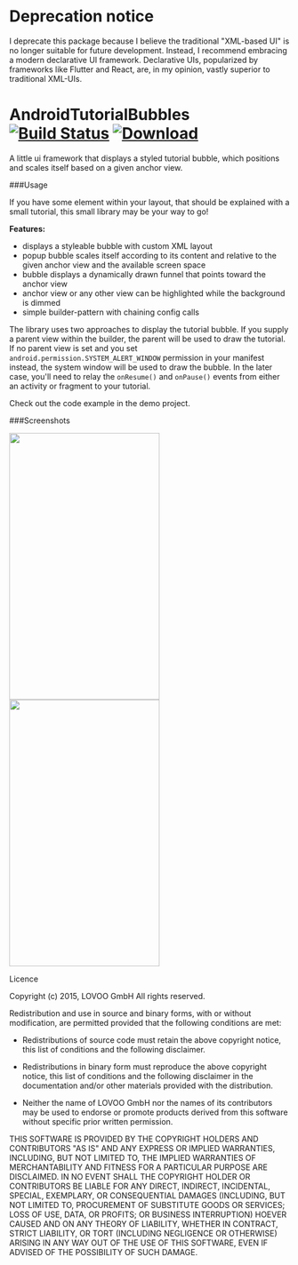# Deprecation notice

I deprecate this package because I believe the traditional "XML-based UI" is no longer suitable for future development.
Instead, I recommend embracing a modern declarative UI framework.
Declarative UIs, popularized by frameworks like Flutter and React, are, in my opinion, vastly superior to traditional XML-UIs.

# AndroidTutorialBubbles [![Build Status](https://travis-ci.org/Lovoo/android-tutorial-bubbles.svg)](https://travis-ci.org/Lovoo/android-tutorial-bubbles) [![Download](https://api.bintray.com/packages/lovoo/maven/AndroidTutorialBubbles/images/download.svg) ](https://bintray.com/lovoo/maven/AndroidTutorialBubbles/_latestVersion)
A little ui framework that displays a styled tutorial bubble, which positions and scales itself based on a given anchor view.

###Usage

If you have some element within your layout, that should be explained with a small tutorial, this small library may be your way to go! 

__Features:__
* displays a styleable bubble with custom XML layout
* popup bubble scales itself according to its content and relative to the given anchor view and the available screen space
* bubble displays a dynamically drawn funnel that points toward the anchor view
* anchor view or any other view can be highlighted while the background is dimmed
* simple builder-pattern with chaining config calls

The library uses two approaches to display the tutorial bubble. If you supply a parent view within the builder, the parent will be used to draw the tutorial. 
If no parent view is set and you set `android.permission.SYSTEM_ALERT_WINDOW` permission in your manifest instead, the system window will be used to draw the bubble. In the later case, you'll need to relay the `onResume()` and `onPause()` events from either an activity or fragment to your tutorial. 

Check out the code example in the demo project.

###Screenshots

<img src="https://github.com/Lovoo/android-tutorial-bubbles/blob/master/screen1.png?raw=true" width="270" height="480" />
<img src="https://github.com/Lovoo/android-tutorial-bubbles/blob/master/screen2.png?raw=true" width="270" height="480" />


Licence

Copyright (c) 2015, LOVOO GmbH
All rights reserved.

Redistribution and use in source and binary forms, with or without
modification, are permitted provided that the following conditions are met:

* Redistributions of source code must retain the above copyright notice, this
  list of conditions and the following disclaimer.

* Redistributions in binary form must reproduce the above copyright notice,
  this list of conditions and the following disclaimer in the documentation
  and/or other materials provided with the distribution.

* Neither the name of LOVOO GmbH nor the names of its
  contributors may be used to endorse or promote products derived from
  this software without specific prior written permission.

THIS SOFTWARE IS PROVIDED BY THE COPYRIGHT HOLDERS AND CONTRIBUTORS "AS IS"
AND ANY EXPRESS OR IMPLIED WARRANTIES, INCLUDING, BUT NOT LIMITED TO, THE
IMPLIED WARRANTIES OF MERCHANTABILITY AND FITNESS FOR A PARTICULAR PURPOSE ARE
DISCLAIMED. IN NO EVENT SHALL THE COPYRIGHT HOLDER OR CONTRIBUTORS BE LIABLE
FOR ANY DIRECT, INDIRECT, INCIDENTAL, SPECIAL, EXEMPLARY, OR CONSEQUENTIAL
DAMAGES (INCLUDING, BUT NOT LIMITED TO, PROCUREMENT OF SUBSTITUTE GOODS OR
SERVICES; LOSS OF USE, DATA, OR PROFITS; OR BUSINESS INTERRUPTION) HOEVER
CAUSED AND ON ANY THEORY OF LIABILITY, WHETHER IN CONTRACT, STRICT LIABILITY,
OR TORT (INCLUDING NEGLIGENCE OR OTHERWISE) ARISING IN ANY WAY OUT OF THE USE
OF THIS SOFTWARE, EVEN IF ADVISED OF THE POSSIBILITY OF SUCH DAMAGE.

